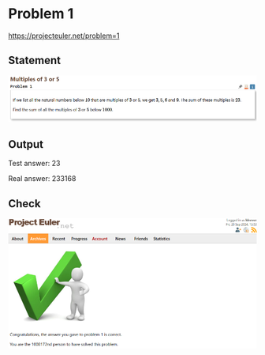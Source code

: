 # Problem 1
https://projecteuler.net/problem=1

## Statement
![statement](Problem0001_statement.png)

## Output
Test answer: 23

Real answer: 233168

## Check
![tick](Problem0001_tick.png)